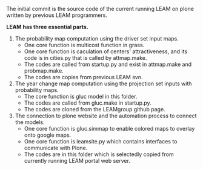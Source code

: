 The initial commit is the source code of the current running LEAM on plone written
by previous LEAM programmers.


**LEAM has three essential parts.**
1. The probability map computation using the driver set input maps.
   * One core function is multicost function in grass.
   * One core function is caculation of centers' attractiveness, and its code is in cities.py that is called by attmap.make.
   * The codes are called from startup.py and exist in attmap.make and probmap.make.
   * The codes are copies from previous LEAM svn.
2. The year change map computation using the projection set inputs with probability maps.  
   * The core function is gluc model in this folder.
   * The codes are called from gluc.make in startup.py.
   * The codes are cloned from the LEAMgroup github page.
3. The connection to plone website and the automation process to connect the models.
   * One core function is gluc.simmap to enable colored maps to overlay onto google maps.
   * One core function is leamsite.py which contains interfaces to communicate with Plone.
   * The codes are in this folder which is selectedly copied from currently running LEAM portal web server.
